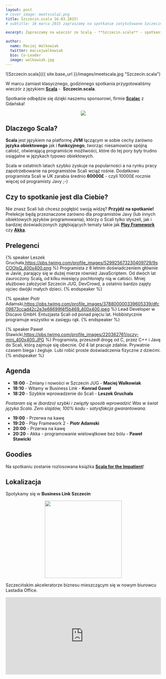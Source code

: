 ```yaml
---
layout: post
# cover_image: meetscala2.png
title: Szczecin.scala 16.03.2015!
# subtitle: 16 marca 2015 zapraszamy na spotkanie zatytułowane Szczecin.Scala organizowaną przez&nbsp;Szczecin&nbsp;JUG!

excerpt: Zapraszamy na wieczór ze Scalą - **Szczecin.scala** - spotkanie organizowane przez&nbsp;**Szczecin&nbsp;JUG**!

author:
  name: Maciej Walkowiak
  twitter: maciejwalkowiak
  bio: Co-Leader
  image: walkowiak.jpg
---
```


![Szczecin.scala]({{ site.base_url }}/images/meetscala.jpg "Szczecin.scala")

W marcu zamiast klasycznego, godzinnego spotkania przygotowaliśmy wieczór z językiem **[Scala](http://www.scala-lang.org/)** -&nbsp; **Szczecin.scala**.

Spotkanie odbędzie się dzięki naszemu sponsorowi, firmie **[Scalac](http://scalac.io/)** z Gdańska!

<div style="text-align: center">
	<a href="http://scalac.io"><img src="http://www.scalac.io/img/logo/scalac_logo.png"></a>
</div>

## Dlaczego Scala?

**Scala** jest językiem na platformę **JVM** łączącym w sobie cechy zarówno **języka obiektowego** jak i **funkcyjnego**, tworząc niesamowicie spójną całość,
otwierającą programiście możliwości, które do tej pory były trudno osiągalne w językach typowo obiektowych.

Scala w ostatnich latach szybko zyskuje na popularności a na rynku pracy zapotrzebowanie na programistów Scali wciąż rośnie. Dodatkowo programista Scali w UK zarabia średnio **60000£** - czyli 10000£ rocznie więcej od programisty Javy ;-)

## Czy to spotkanie jest dla Ciebie?

Nie znasz Scali lub chcesz pogłębić swoją widzę? **Przyjdź na spotkanie!** Prelekcje będą przeznaczone zarówno dla programistów Javy (lub&nbsp;innych obiektowych języków programowania),
którzy o Scali tylko słyszeli, jak i bardziej doświadczonych zgłębiających tematy takie jak **[Play Framework](https://www.playframework.com/)** czy **[Akka](http://akka.io/)**.

## Prelegenci

{% speaker Leszek Gruchała,https://pbs.twimg.com/profile_images/529925673230409729/9sCOOlsQ_400x400.png %}
	Programista z 8 letnim doświadczeniem głównie w Javie, parający się w dużej mierze również JavaScriptem. Od dwóch lat zauroczony Scalą, od kilku miesięcy pochłonięty nią w całości. Mniej służbowo założyciel Szczecin JUG, DevCrowd, a ostatnio bardzo zajęty ojciec dwójki małych dzieci.
{% endspeaker %}

{% speaker Piotr Adamski,https://pbs.twimg.com/profile_images/378800000339605339/dfc09873ccad42c2e3e68699f4f5b469_400x400.jpeg %}
	Lead Developer w Discavo GmbH. Entuzjasta Scali od ponad pięciu lat. Hobbistycznie programuje wszystko w zasięgu rąk.
{% endspeaker %}

{% speaker Paweł Stawicki,https://pbs.twimg.com/profile_images/220362761/oczy-mini_400x400.JPG %}
	Programista, przeszedł drogę od C, przez C++ i Javę do Scali, którą zajmuje się obecnie. Od 4 lat pracuje zdalnie. Prywatnie czasem biega i żegluje. Lubi robić proste doświadczenia fizyczne z dziećmi.
{% endspeaker %}


## Agenda

- **18:00** - Zmiany i nowości w Szczecin JUG - **Maciej Walkowiak**
- **18:10** - Witamy w Business Link - **Konrad Gaweł**
- **18:20** - Szybkie wprowadzenie do Scali - **Leszek Gruchała**

_Postaram się w (bardzo) szybki i zwięzły sposób wprowadzić Was w świat języka Scala. Zero slajdów, 100% kodu - satysfakcja gwarantowana._

- **19:00** - Przerwa na kawę
- **19:20** - Play Framework 2 - **Piotr Adamski**
- **20:00** - Przerwa na kawę
- **20:20** - Akka - programowanie wielowątkowe bez bólu - **Paweł Stawicki**

## Goodies

Na spotkaniu zostanie rozlosowana książka **[Scala for the Impatient](http://www.amazon.co.uk/dp/0321774094/ref=dra_a_cs_mr_hn_it_P3076_100?tag=dradisplay0bb-21&ascsubtag=264f2cd4ac3903d45bf1137c46cda8ea_S)**!

## Lokalizacja
Spotykamy się w **Business Link Szczecin**

<div style="text-align: center">
	<a href="http://blpoland.com/?page_id=2882"><img style="height: 250px" src="http://m.natemat.pl/3baffcbb18db9dc4fdf5a0b4ddd3a0b9,640,0,0,0.png"></a>
</div>

Szczecińskim akceleratorze biznesu mieszczącym się w nowym biurowcu Lastadia Office.

<iframe src="https://www.google.com/maps/embed?pb=!1m14!1m8!1m3!1d2377.582177801528!2d14.563772600000002!3d53.4222982!3m2!1i1024!2i768!4f13.1!3m3!1m2!1s0x47aa090604e42cf3%3A0xdf418520318bdf10!2sZbo%C5%BCowa+4%2C+Szczecin%2C+Poland!5e0!3m2!1sen!2s!4v1424474710203" width="100%" height="250" frameborder="0" style="border:0"></iframe>

